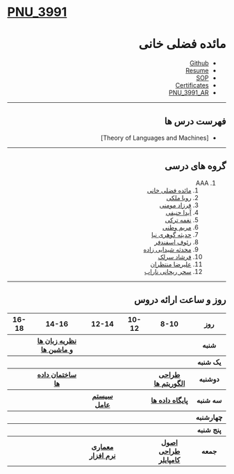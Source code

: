 # [PNU_3991](https://github.com/AliRazavi-edu/PNU_3991#TOC) 

<div dir="rtl">

# مائده فضلی خانی
- [Github](https://github.com/maede-fazlikhani)
- [Resume](http://maede-fazlikhani.github.io/)
- [SOP]()
- [Certificates]()
- [PNU_3991_AR](https://github.com/Maede-Fazlikhani/PNU_3991_AR.git)

------------------
## فهرست درس ها 
- [Theory of Languages and Machines]

------------------
## گروه های درسی

1. AAA
    1. [مائده فضلی خانی](https://github.com/maede-fazlikhani)
    2. [رویا ملکی]()
    3. [فرزاد مومنی]()
    4. [آیدا حنیفی]()
    5. [نغمه ترکی]()
    6. [مریم وطنی]()
    7. [حدیثه گوهری نیا]()
    8. [رئوف اسفندفر]()
    9. [محدثه شیدایی زاده]()
    10. [فرشاد سرلک]()
    11. [علیرضا منتظران]()
    12. [سحر ریحانی ناراب]()
------------------
     
## روز و ساعت ارائه دروس

</div>

<div dir="ltr">
     
<table style="width:100%">
  <tr>
    <th >16-18</th>
    <th >14-16</th>
    <th >12-14</th>
    <th>10-12</th>
    <th>8-10</th>
    <th>روز</th>
  </tr>
  <tr>
    <th ><a > </a></th>
    <th ><a  href="https://github.com/AliRazavi-edu/PNU_3991/tree/master/_MSc/SoftwareDevelopmentMethodologies#TOC">نظریه زبان ها و ماشین ها</a></th>
    <th ><a > </a></th>
    <th></th>
    <th ><a ></a></th>
    <th>شنبه</th>
  </tr>
   <tr>
    <th ></th>
    <th ></th>
    <th></th>
    <th></th>
    <th ><a > </a></th>
    <th>یک شنبه</th>
  </tr>
   <tr>
     <th ><a> </a> </th>
     <th ><a  href="https://github.com/AliRazavi-edu/PNU_3991/tree/master/_MSc/SoftwareDevelopmentMethodologies#TOC">ساختمان داده ها</a></th>
     <th><a  > </a></th>
    <th ></th> 
    <th><a  href="https://github.com/AliRazavi-edu/PNU_3991/tree/master/_MSc/SoftwareDevelopmentMethodologies#TOC">طراحی الگوریتم ها</a></th>
  <th>دوشنبه</th>
  </tr>
   <tr>
    <th ></th>
    <th ></th>
    <th><a  href="https://github.com/AliRazavi-edu/PNU_3991/tree/master/_MSc/SoftwareDevelopmentMethodologies#TOC">سیستم عامل</a></th>
    <th></th>
    <th ><a  href="https://github.com/AliRazavi-edu/PNU_3991/tree/master/_MSc/SoftwareDevelopmentMethodologies#TOC">پایگاه داده ها</a></th>
    <th>سه شنبه</th>
  </tr>
   <tr>
    <th ></th>
    <th ></th>
    <th></th>
    <th></th>
     <th ><a > </a></th>
    <th>چهارشنبه</th>
  </tr>
   <tr>
    <th ></th>
     <th ><a></a></th>
     <th ></th>
     <th><a></a></th>
    <th></th>
    <th>پنج شنبه</th>
  </tr>
    <tr>
    <th ></th>
     <th ><a></a></th>
     <th ><a  href="https://github.com/AliRazavi-edu/PNU_3991/tree/master/_MSc/SoftwareArchitecture#TOC">معماری نرم افزار</a></th>
     <th><a></a></th>
    <th><a href="https://github.com/AliRazavi-edu/PNU_3991/tree/master/_MSc/AdvancedSoftwareEngineering#TOC">اصول طراحی کامپایلر</a></th>
    <th>جمعه</th>
  </tr>
</table>
